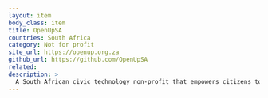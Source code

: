 ```yaml
---
layout: item
body_class: item
title: OpenUpSA
countries: South Africa
category: Not for profit
site_url: https://openup.org.za
github_url: https://github.com/OpenUpSA
related: 
description: >
  A South African civic technology non-profit that empowers citizens to improve their lives and communities
---
```

